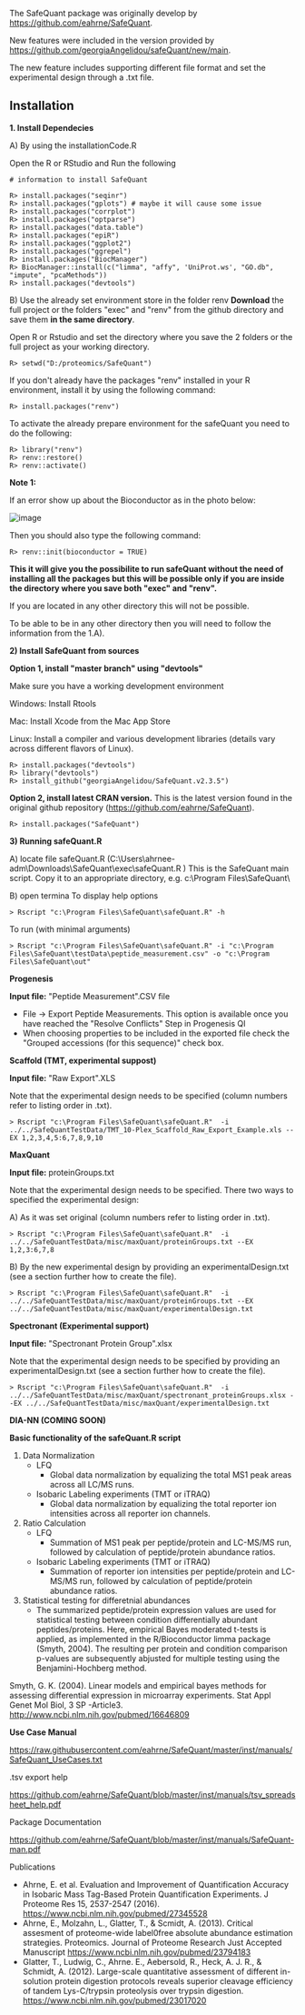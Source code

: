 The SafeQuant package was originally develop by https://github.com/eahrne/SafeQuant.

New features were included in the version provided by https://github.com/georgiaAngelidou/safeQuant/new/main.

The new feature includes supporting different file format and set the experimental design through a .txt file.

## Installation

**1. Install Dependecies**

A) By using the installationCode.R

Open the R or RStudio and Run the following 
	
	# information to install SafeQuant

	R> install.packages("seqinr")
	R> install.packages("gplots") # maybe it will cause some issue
	R> install.packages("corrplot")
	R> install.packages("optparse")
	R> install.packages("data.table")
	R> install.packages("epiR")
	R> install.packages("ggplot2")
	R> install.packages("ggrepel")
	R> install.packages("BiocManager")
	R> BiocManager::install(c("limma", "affy", 'UniProt.ws', "GO.db", "impute", "pcaMethods"))
	R> install.packages("devtools")
	
B) Use the already set environment store in the folder renv
**Download** the full project or the folders "exec" and "renv" from the github directory and save them **in the same directory**.

Open R or Rstudio and set the directory where you save the 2 folders or the full project as your working directory.

	R> setwd("D:/proteomics/SafeQuant")

If you don't already have the packages "renv" installed in your R environment, install it by using the following command:

	R> install.packages("renv")

To activate the already prepare environment for the safeQuant you need to do the following:

	R> library("renv")
	R> renv::restore()
	R> renv::activate()
	
	
**Note 1:** 

If an error show up about the Bioconductor as in the photo below:

![image](https://user-images.githubusercontent.com/24875514/155146110-add4aa3b-b4f3-4c46-b928-edb3a8e7588a.png)

Then you should also type the following command:

	R> renv::init(bioconductor = TRUE)
	

**This it will give you the possibilite to run safeQuant without the need of installing all the packages but this will be possible only if you are inside the directory where you save both "exec" and "renv".**

If you are located in any other directory this will not be possible.

To be able to be in any other directory then you will need to follow the information from the 1.A).


**2) Install SafeQuant from sources**

**Option 1, install "master branch" using "devtools"**

Make sure you have a working development environment

Windows: Install Rtools

Mac: Install Xcode from the Mac App Store

Linux: Install a compiler and various development libraries (details vary across different flavors of Linux).

	R> install.packages("devtools")
	R> library("devtools")
	R> install_github("georgiaAngelidou/SafeQuant.v2.3.5")
	
**Option 2, install latest CRAN version.** This is the latest version found in the original github repository (https://github.com/eahrne/SafeQuant). 

	R> install.packages("SafeQuant")
	
**3) Running safeQuant.R**

A) locate file safeQuant.R (C:\Users\ahrnee-adm\Downloads\SafeQuant\exec\safeQuant.R ) This is the SafeQuant main script. Copy it to an appropriate directory, e.g. c:\Program Files\SafeQuant\

B) open termina To display help options

	> Rscript "c:\Program Files\SafeQuant\safeQuant.R" -h

To run (with minimal arguments)

	> Rscript "c:\Program Files\SafeQuant\safeQuant.R" -i "c:\Program Files\SafeQuant\testData\peptide_measurement.csv" -o "c:\Program Files\SafeQuant\out"

**Progenesis**

**Input file:** "Peptide Measurement".CSV file

- File -> Export Peptide Measurements. This option is available once you have reached the "Resolve Conflicts" Step in Progenesis QI
- When choosing properties to be included in the exported file check the "Grouped accessions (for this sequence)" check box.

**Scaffold (TMT, experimental suppost)**

**Input file:** "Raw Export".XLS

Note that the experimental design needs to be specified (column numbers refer to listing order in .txt).

	> Rscript "c:\Program Files\SafeQuant\safeQuant.R"  -i ../../SafeQuantTestData/TMT_10-Plex_Scaffold_Raw_Export_Example.xls --EX 1,2,3,4,5:6,7,8,9,10
	
**MaxQuant**

**Input file:** proteinGroups.txt

Note that the experimental design needs to be specified. 
There two ways to specified the experimental design:

A) As it was set original (column numbers refer to listing order in .txt).

	> Rscript "c:\Program Files\SafeQuant\safeQuant.R"  -i ../../SafeQuantTestData/misc/maxQuant/proteinGroups.txt --EX 1,2,3:6,7,8 

B) By the new experimental design by providing an experimentalDesign.txt (see a section further how to create the file).

	> Rscript "c:\Program Files\SafeQuant\safeQuant.R"  -i ../../SafeQuantTestData/misc/maxQuant/proteinGroups.txt --EX ../../SafeQuantTestData/misc/maxQuant/experimentalDesign.txt
	
**Spectronant (Experimental support)**

**Input file:** "Spectronant Protein Group".xlsx

Note that the experimental design needs to be specified by providing an experimentalDesign.txt (see a section further how to create the file).

	> Rscript "c:\Program Files\SafeQuant\safeQuant.R"  -i ../../SafeQuantTestData/misc/maxQuant/spectronant_proteinGroups.xlsx --EX ../../SafeQuantTestData/misc/maxQuant/experimentalDesign.txt
	
	
**DIA-NN (COMING SOON)**

**Basic functionality of the safeQuant.R script**

1. Data Normalization
	- LFQ
		- Global data normalization by equalizing the total MS1 peak areas across all LC/MS runs.
	- Isobaric Labeling experiments (TMT or iTRAQ)
		- Global data normalization by equalizing the total reporter ion intensities across all reporter ion channels.
2. Ratio Calculation
	- LFQ
		- Summation of MS1 peak per peptide/protein and LC-MS/MS run, followed by calculation of peptide/protein abundance ratios.
	- Isobaric Labeling experiments (TMT or iTRAQ)
		- Summation of reporter ion intensities per peptide/protein and LC-MS/MS run, followed by calculation of peptide/protein abundance ratios.
3. Statistical testing for differetnial abundances
	- The summarized peptide/protein expression values are used for statistical testing between condition differentially abundant peptides/proteins. Here, empirical Bayes moderated t-tests is applied, as implemented in the R/Bioconductor limma package (Smyth, 2004). The resulting per protein and condition comparison p-values are subsequently abjusted for multiple testing using the Benjamini-Hochberg method.

Smyth, G. K. (2004). Linear models and empirical bayes methods for assessing differential expression in microarray experiments. Stat Appl Genet Mol Biol, 3 SP -Article3. http://www.ncbi.nlm.nih.gov/pubmed/16646809

**Use Case Manual**

https://raw.githubusercontent.com/eahrne/SafeQuant/master/inst/manuals/SafeQuant_UseCases.txt

.tsv export help

https://github.com/eahrne/SafeQuant/blob/master/inst/manuals/tsv_spreadsheet_help.pdf

Package Documentation

https://github.com/eahrne/SafeQuant/blob/master/inst/manuals/SafeQuant-man.pdf

Publications

- Ahrne, E. et al. Evaluation and Improvement of Quantification Accuracy in Isobaric Mass Tag-Based Protein Quantification Experiments. J Proteome Res 15, 2537-2547 (2016). https://www.ncbi.nlm.nih.gov/pubmed/27345528
- Ahrne, E., Molzahn, L., Glatter, T., & Scmidt, A. (2013). Critical assesment of proteome-wide label0free absolute abundance estimation strategies. Proteomics. Journal of Proteome Research Just Accepted Manuscript https://www.ncbi.nlm.nih.gov/pubmed/23794183
- Glatter, T., Ludwig, C., Ahrne. E., Aebersold, R., Heck, A. J. R., & Schmidt, A. (2012). Large-scale quantitative assessment of different in-solution protein digestion protocols reveals superior cleavage efficiency of tandem Lys-C/trypsin proteolysis over trypsin digestion. https://www.ncbi.nlm.nih.gov/pubmed/23017020

